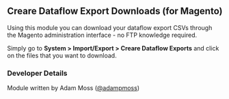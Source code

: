 <h2>Creare Dataflow Export Downloads (for Magento)</h2>

<p>Using this module you can download your dataflow export CSVs through the Magento administration interface - no FTP knowledge required.</p>

<p>Simply go to <strong>System > Import/Export > Creare Dataflow Exports</strong> and click on the files that you want to download.</p>

<h3>Developer Details</h3>
<p>Module written by Adam Moss (<a href="https://twitter.com/adampmoss">@adampmoss</a>)</p>
